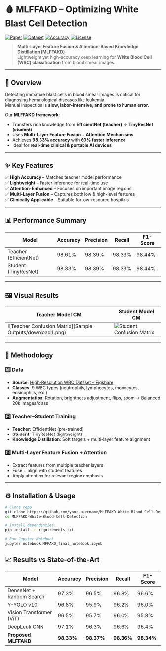 # 🩸 MLFFAKD – Optimizing White Blast Cell Detection

[![Paper](https://img.shields.io/badge/📄%20Research%20Paper-PDF-blue)](paper.pdf)
[![Dataset](https://img.shields.io/badge/Dataset-Figshare-orange)](https://doi.org/10.6084/m9.figshare.23532799)
[![Accuracy](https://img.shields.io/badge/Accuracy-98.33%25-brightgreen)](#-results-vs-state-of-the-art)
[![License](https://img.shields.io/badge/License-MIT-purple)](LICENSE)

> **Multi-Layer Feature Fusion & Attention-Based Knowledge Distillation (MLFFAKD)**  
> Lightweight yet high-accuracy deep learning for **White Blood Cell (WBC) classification** from blood smear images.

---

## 📌 Overview

Detecting immature blast cells in blood smear images is critical for diagnosing hematological diseases like leukemia.  
Manual inspection is **slow, labor-intensive, and prone to human error**.  

Our **MLFFAKD framework**:
- Transfers rich knowledge from **EfficientNet (teacher)** → **TinyResNet (student)**
- Uses **Multi-Layer Feature Fusion** + **Attention Mechanisms**
- Achieves **98.33% accuracy** with **60% faster inference**
- Ideal for **real-time clinical & portable AI devices**

---

## ✨ Key Features

✅ **High Accuracy** – Matches teacher model performance  
✅ **Lightweight** – Faster inference for real-time use  
✅ **Attention-Enhanced** – Focuses on important image regions  
✅ **Multi-Layer Fusion** – Captures both low & high-level features  
✅ **Clinically Applicable** – Suitable for low-resource hospitals  

---

## 📊 Performance Summary

| Model               | Accuracy | Precision | Recall  | F1-Score |
|---------------------|----------|-----------|---------|----------|
| Teacher (EfficientNet) | 98.61%  | 98.39%    | 98.33% | 98.44%   |
| Student (TinyResNet)   | 98.33%  | 98.39%    | 98.33% | 98.44%   |

---

## 🖼 Visual Results

| Teacher Model CM | Student Model CM |
|------------------|------------------|
| ![Teacher Confusion Matrix](Sample Outputs/download1.png) | ![Student Confusion Matrix](sample_results/student_cm.png) |

---

## 🧠 Methodology

### 1️⃣ Data
- **Source**: [High-Resolution WBC Dataset – Figshare](https://doi.org/10.6084/m9.figshare.23532799)
- **Classes**: 9 WBC types (neutrophils, lymphocytes, monocytes, eosinophils, etc.)
- **Augmentation**: Rotation, brightness adjustment, flips, zoom → Balanced 20k images/class

### 2️⃣ Teacher–Student Training
- **Teacher**: EfficientNet (pre-trained)
- **Student**: TinyResNet (lightweight)
- **Knowledge Distillation**: Soft targets + multi-layer feature alignment

### 3️⃣ Multi-Layer Feature Fusion + Attention
- Extract features from multiple teacher layers  
- Fuse + align with student features  
- Apply attention for relevant region emphasis

---

## ⚙️ Installation & Usage

```bash
# Clone repo
git clone https://github.com/your-username/MLFFAKD-White-Blood-Cell-Detection.git
cd MLFFAKD-White-Blood-Cell-Detection

# Install dependencies
pip install -r requirements.txt

# Run Jupyter Notebook
jupyter notebook MFFAKD_final_notebook.ipynb
```
## 📈 Results vs State-of-the-Art

| Model                    | Accuracy   | Precision  | Recall     | F1-Score   |
| ------------------------ | ---------- | ---------- | ---------- | ---------- |
| DenseNet + Random Search | 97.3%      | 96.5%      | 96.8%      | 96.6%      |
| Y-YOLO v10               | 96.8%      | 95.9%      | 96.2%      | 96.0%      |
| Vision Transformer (ViT) | 96.5%      | 95.7%      | 96.0%      | 95.8%      |
| DeepLeuk CNN             | 97.1%      | 96.3%      | 96.6%      | 96.4%      |
| **Proposed MLFFAKD**     | **98.33%** | **98.37%** | **98.36%** | **98.34%** |



